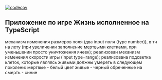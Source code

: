 [![codecov](https://codecov.io/gh/AleksanderLeontiev/Game-of-life/branch/main/graph/badge.svg?token=VUMB5E2RCD)](https://codecov.io/gh/AleksanderLeontiev/Game-of-life)

## Приложение по игре Жизнь исполненное на TypeScript

механизм изменения размеров поля (два input поля (type number)), в тч на лету (при увеличении заполнение мертвыми клетками, при уменьшении просто уничтожения ячеек);
реализован механизм изменения скорости игры (input type=range);
реализована подсветка клеток, которые являясь живыми должны умереть в следующем поколени:
мертвые - белый цвет
живые - черный
обреченные на смерть - синие
